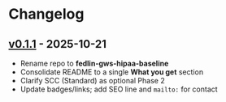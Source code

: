 # Changelog

## [v0.1.1] - 2025-10-21
- Rename repo to **fedlin-gws-hipaa-baseline**
- Consolidate README to a single **What you get** section
- Clarify SCC (Standard) as optional Phase 2
- Update badges/links; add SEO line and `mailto:` for contact

[v0.1.1]: https://github.com/fedlinllc/fedlin-gws-hipaa-baseline/releases/tag/v0.1.1
